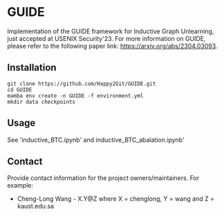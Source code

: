 # GUIDE
Implementation of the GUIDE framework for Inductive Graph Unlearning, just accepted at USENIX Security'23. For more information on GUIDE, please refer to the following paper link: https://arxiv.org/abs/2304.03093.

## Installation

```
git clone https://github.com/Happy2Git/GUIDE.git  
cd GUIDE  
mamba env create -n GUIDE -f environment.yml  
mkdir data checkpoints
```

## Usage
See 'inductive_BTC.ipynb' and inductive_BTC_abalation.ipynb'

## Contact
Provide contact information for the project owners/maintainers. For example:
-   Cheng-Long Wang - X.Y@Z where X = chenglong, Y = wang and Z = kaust.edu.sa
